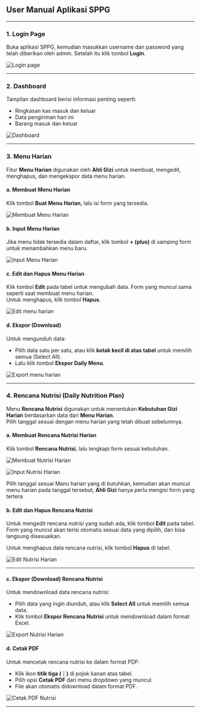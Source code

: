 ## **User Manual Aplikasi SPPG**

---

### 1. Login Page

Buka aplikasi SPPG, kemudian masukkan username dan password yang telah diberikan oleh admin. Setelah itu klik tombol **Login**.

![Login page](https://i.imgur.com/xKi0KVR.png)

---

### 2. Dashboard

Tampilan dashboard berisi informasi penting seperti:  
- Ringkasan kas masuk dan keluar  
- Data pengiriman hari ini  
- Barang masuk dan keluar  

![Dashboard](https://i.imgur.com/ksYR4eR.png)

---

### 3. Menu Harian

Fitur **Menu Harian** digunakan oleh **Ahli Gizi** untuk membuat, mengedit, menghapus, dan mengekspor data menu harian.

#### a. Membuat Menu Harian

Klik tombol **Buat Menu Harian**, lalu isi form yang tersedia.

![Membuat Menu Harian](https://i.imgur.com/AqbG4Ze.png)

#### b. Input Menu Harian

Jika menu tidak tersedia dalam daftar, klik tombol **+ (plus)** di samping form untuk menambahkan menu baru.

![Input Menu Harian](https://i.imgur.com/MPZPF5f.png)

#### c. Edit dan Hapus Menu Harian

Klik tombol **Edit** pada tabel untuk mengubah data. Form yang muncul sama seperti saat membuat menu harian.  
Untuk menghapus, klik tombol **Hapus**.

![Edit menu harian](https://i.imgur.com/AGutONi.png)

#### d. Ekspor (Download)

Untuk mengunduh data:
- Pilih data satu per satu, atau klik **kotak kecil di atas tabel** untuk memilih semua (Select All).
- Lalu klik tombol **Ekspor Daily Menu**.

![Export menu harian](https://i.imgur.com/PdYUIKQ.png)

---

### 4. Rencana Nutrisi (Daily Nutrition Plan)

Menu **Rencana Nutrisi** digunakan untuk menentukan **Kebutuhan Gizi Harian** berdasarkan data dari **Menu Harian**.  
Pilih tanggal sesuai dengan menu harian yang telah dibuat sebelumnya.

#### a. Membuat Rencana Nutrisi Harian

Klik tombol **Rencana Nutrisi**, lalu lengkapi form sesuai kebutuhan.

![Membuat Nutrisi Harian](https://i.imgur.com/SoxF1pf.png)

![Input Nutrisi Harian](https://i.imgur.com/HjMcZ2X.png)

Pilih tanggal sesuai Manu harian yang di butuhkan, kemudian akan muncul menu harian pada tanggal tersebut, **Ahli Gizi** hanya perlu mengisi form yang tertera

#### b. Edit dan Hapus Rencana Nutrisi

Untuk mengedit rencana nutrisi yang sudah ada, klik tombol **Edit** pada tabel.  
Form yang muncul akan terisi otomatis sesuai data yang dipilih, dan bisa langsung disesuaikan.

Untuk menghapus data rencana nutrisi, klik tombol **Hapus** di tabel.

![Edit Nutrisi Harian](LINK-GAMBAR)

---

#### c. Ekspor (Download) Rencana Nutrisi

Untuk mendownload data rencana nutrisi:
- Pilih data yang ingin diunduh, atau klik **Select All** untuk memilih semua data.
- Klik tombol **Ekspor Rencana Nutrisi** untuk mendownload dalam format Excel.

![Export Nutrisi Harian](LINK-GAMBAR)

#### d. Cetak PDF

Untuk mencetak rencana nutrisi ke dalam format PDF:

- Klik ikon **titik tiga (⋮)** di pojok kanan atas tabel.
- Pilih opsi **Cetak PDF** dari menu dropdown yang muncul.
- File akan otomatis didownload dalam format PDF.

![Cetak PDF Nutrisi](LINK-GAMBAR)

---

